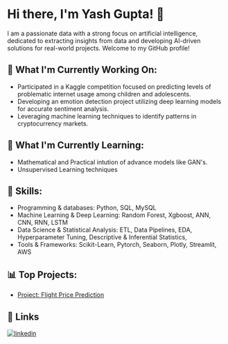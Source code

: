 # Hi there, I'm Yash Gupta! 👋
I am a passionate data with a strong focus on artificial intelligence, dedicated to extracting insights from data and developing AI-driven solutions for real-world projects. Welcome to my GitHub profile!

## 🔭 What I'm Currently Working On:
- Participated in a Kaggle competition focused on predicting levels of problematic internet usage among children and adolescents.
- Developing an emotion detection project utilizing deep learning models for accurate sentiment analysis.
- Leveraging machine learning techniques to identify patterns in cryptocurrency markets.
## 🌱 What I'm Currently Learning:
- Mathematical and Practical intution of advance models like GAN's.
- Unsupervised Learning techniques
## 💼 Skills:
- Programming & databases: Python, SQL, MySQL
- Machine Learning & Deep Learning: Random Forest, Xgboost, ANN, CNN, RNN, LSTM
- Data Science & Statistical Analysis: ETL, Data Pipelines, EDA, Hyperparameter Tuning, Descriptive & Inferential Statistics,
- Tools & Frameworks: Scikit-Learn, Pytorch, Seaborn, Plotly, Streamlit, AWS

## 📊 Top Projects:
- [Project: Flight Price Prediction](https://github.com/YASHGUPTA2611/Flights-Price-Prediction-Streamlit-Deployment)

## 🔗 Links
[![linkedin](https://img.shields.io/badge/linkedin-0A66C2?style=for-the-badge&logo=linkedin&logoColor=white)](https://www.linkedin.com/in/yash-gupta-3b1050167/)
